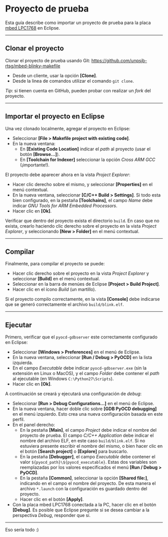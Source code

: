 # Proyecto de prueba
Esta guía describe como importar un proyecto de prueba para la placa [mbed LPC1768](https://developer.mbed.org/platforms/mbed-LPC1768/) en Eclipse.

---

## Clonar el proyecto
Clonar el proyecto de prueba usando Git: https://github.com/unpsjb-rtsg/mbed-blinky-makefile
* Desde un cliente, usar la opción **[Clone]**.
* Desde la linea de comandos utilizar el comando `git clone`.

*Tip*: si tienen cuenta en GitHub, pueden probar con realizar un *fork* del proyecto.

---

## Importar el proyecto en Eclipse
Una vez clonado localmente, agregar el proyecto en Eclipse:
* Seleccionar **[File > Makefile project with existing code]**. 
* En la nueva ventana:
    * En **[Existing Code Location]** indicar el *path* al proyecto (usar el botón **[Browse...]**).
    * En **[Toolchain for Indexer]** seleccionar la opción *Cross ARM GCC* (¡importante!).

El proyecto debe aparecer ahora en la vista *Project Explorer*: 
* Hacer clic derecho sobre el mismo, y seleccionar **[Properties]** en el menú contextual.
* En la nueva ventana, seleccionar **[C/C++ Build > Settings]**. Si todo esta bien configurado, en la pestaña **[Toolchains]**, el campo *Name* debe indicar *GNU Tools for ARM Embedded Processors*.
* Hacer clic en **[Ok]**.

Verificar que dentro del proyecto exista el directorio `build`. En caso que no exista, crearlo haciendo clic derecho sobre el proyecto en la vista *Project Explorer*, y seleccionando **[New > Folder]** en el menú contextual.

---

## Compilar
Finalmente, para compilar el proyecto se puede:
* Hacer clic derecho sobre el proyecto en la vista *Project Explorer* y seleccionar **[Build]** en el menú contextual.
* Seleccionar en la barra de menúes de Eclipse **[Project > Build Project]**.
* Hacer clic en el ícono *Build* (un martillo).

Si el proyecto compilo correctamente, en la vista **[Console]** debe indicarse que se generó correctamente el archivo `build/blink.elf`.

---

## Ejecutar
Primero, verificar que el `pyocd-gdbserver` este correctamente configurado en Eclipse:
* Seleccionar **[Windows > Preferences]** en el menú de Eclipse.
* En la nueva ventana, seleccionar **[Run / Debug > PyOCD]** en la lista izquierda.
* En el campo *Executable* debe indicar `pyocd-gdbserver.exe` (sin la extensión en Linux o MacOS), y el campo *Folder* debe contener el *path* al ejecutable (en Windows `C:\Python27\Scripts`).
* Hacer clic en **[Ok]**.

A continuación se creará y ejecutará una configuración de *debug*:
* Seleccionar **[Run > Debug Configurations...]** en el menú de Eclipse.
* En la nueva ventana, hacer doble clic sobre **[GDB PyOCD debugging]** en el menú izquierdo. Esto crea una nueva configuración basada en este perfil.
* En el panel derecho:
    * En la pestaña **[Main]**, el campo *Project* debe indicar el nombre del proyecto de prueba. El campo *C/C++ Application* debe indicar el nombre del archivo ELF, en este caso `build/blink.elf`. Si no estuviera presente escribir el nombre del mismo, o bien hacer clic en el botón **[Search project]** o **[Explore]** para buscarlo.
    * En la pestaña **[Debugger]**, el campo *Executable* debe contener el valor `${pyocd_path}\${pyocd_executable}`. Estas dos variables son reemplazadas por los valores especificados el menú **[Run / Debug > PyOCD]**.
    * En la pestaña **[Common]**, seleccionar la opción **[Shared file:]**, indicando en el campo el nombre del proyecto. De esta manera el archivo `*.launch` con la configuración es guardado dentro del proyecto.
    * Hacer clic en el botón **[Apply]**.
* Con la placa mbed LPC1768 conectada a la PC, hacer clic en el botón **[Debug]**. Es posible que Eclipse pregunte si se desea cambiar a la perspectiva *Debug*, responder que sí.

---

Eso sería todo :)

